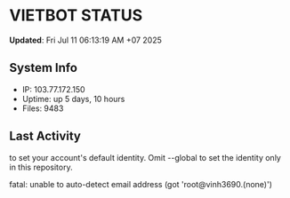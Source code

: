# VIETBOT STATUS
**Updated**: Fri Jul 11 06:13:19 AM +07 2025

## System Info
- IP: 103.77.172.150
- Uptime: up 5 days, 10 hours
- Files: 9483

## Last Activity

to set your account's default identity.
Omit --global to set the identity only in this repository.

fatal: unable to auto-detect email address (got 'root@vinh3690.(none)')
